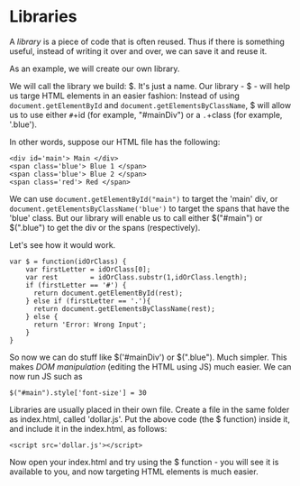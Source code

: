 # Libraries

A *library* is a piece of code that is often reused. Thus if there is something useful, instead of writing it over and over, we can save it and reuse it. 

As an example, we will create our own library. 

We will call the library we build: $. It's just a name. Our library - $ - will help us targe HTML elements in an easier fashion: Instead of using `document.getElementById` and `document.getElementsByClassName`, $ will allow us to use either `#`+id (for example, "#mainDiv") or a `.`+class (for example, '.blue'). 

In other words, suppose our HTML file has the following:

    <div id='main'> Main </div>
    <span class='blue'> Blue 1 </span>
    <span class='blue'> Blue 2 </span>
    <span class='red'> Red </span>

We can use `document.getElementById("main")` to target the 'main' div, or `document.getElementsByClassName('blue')` to target the spans that have the 'blue' class. But our library will enable us to call either $("#main") or $(".blue") to get the div or the spans (respectively). 

Let's see how it would work. 

    var $ = function(idOrClass) {
        var firstLetter = idOrClass[0]; 
        var rest        = idOrClass.substr(1,idOrClass.length);
        if (firstLetter == '#') {
          return document.getElementById(rest);
        } else if (firstLetter == '.'){
          return document.getElementsByClassName(rest);
        } else {
          return 'Error: Wrong Input';
        }
    }

So now we can do stuff like $('#mainDiv') or $(".blue"). Much simpler. This makes *DOM manipulation* (editing the HTML using JS) much easier. We can now run JS such as

    $("#main").style['font-size'] = 30

Libraries are usually placed in their own file. Create a file in the same folder as index.html, called 'dollar.js'. Put the above code (the $ function) inside it, and include it in the index.html, as follows:

    <script src='dollar.js'></script>

Now open your index.html and try using the $ function - you will see it is available to you, and now targeting HTML elements is much easier. 
